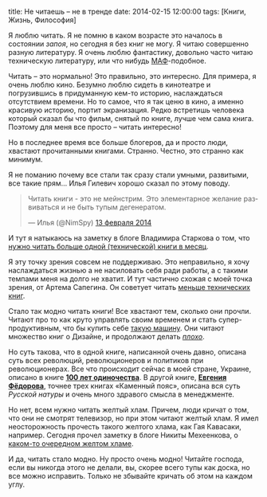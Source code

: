 title: Не читаешь – не в тренде
date: 2014-02-15 12:00:00
tags: [Книги, Жизнь, Философия]

Я люблю читать. Я не помню в каком возрасте это началось в состоянии *запоя*, но сегодня я без книг не могу. Я читаю совершенно разную литературу. Я очень люблю фантастику, довольно часто читаю техническую литературу, или что нибудь [МАФ](http://www.mann-ivanov-ferber.ru/)-подобное.

Читать – это нормально! Это правильно, это интересно. Для примера, я очень люблю кино. Безумно люблю сидеть в кинотеатре и погрузившись в придуманную кем-то историю, наслаждаться отсутствием времени. Но то самое, что я так ценю в кино, а именно красивую историю, портит экранизация. Редко встретишь человека который сказал бы что фильм, снятый по книге, лучше чем сама книга. Поэтому для меня все просто – читать интересно!

Но в последнее время все больше блогеров, да и просто люди, хвастают прочитанными книгами. Странно. Честно, это странно как минимум.

Я не поманию почему все стали так сразу стали умными, развитыми, все такие прям... Илья Гилевич хорошо сказал по этому поводу.

<div class="tweet"><blockquote class="twitter-tweet" lang="ru"><p>Читать книги - это не мейнстрим. Это элементарное желание развиваться и не быть тупым дегенератом.</p>&mdash; Илья (@NimSpy) <a href="https://twitter.com/NimSpy/statuses/434089112317214720">13 февраля 2014</a></blockquote>
<script async src="//platform.twitter.com/widgets.js" charset="utf-8"></script></div>

И тут я натыкаюсь на заметку в блоге Владимира Старкова о том, что [нужно читать больше одной (технической) книги в месяц](http://vstarkov.ru/monthbook/).

Я эту точку зрения совсем не поддерживаю. Это неправильно, я хочу наслаждаться жизнью а не насиловать себя ради работы, а с такими темпами меня на долго не хватит. И тут частично схожая с моей точка зрения, от Артема Сапегина. Он советует читать [меньше технических книг](http://nano.sapegin.ru/all/read-less-tech-books).

Стало так модно читать книги! Все хвастают тем, сколько они прочли. Читают про то как круто управлять своим временем и стать супер-продуктивным, что бы купить себе [такую машину](http://blognot.co/11678). Они читают множество книг о Дизайне, и продолжают делать *[плохо](http://macgera.name/blog/webdesign-sizes/)*.

Но суть такова, что в одной книге, написанной очень давно, описана суть всех революций, революционеров и политиков при революционерах. Все что происходит сейчас в моей стране, Украине, описано в книге **[100 лет одиночества](http://ru.wikipedia.org/wiki/%D0%A1%D1%82%D0%BE_%D0%BB%D0%B5%D1%82_%D0%BE%D0%B4%D0%B8%D0%BD%D0%BE%D1%87%D0%B5%D1%81%D1%82%D0%B2%D0%B0)**. В другой книге, **[Евгения Фёдорова](http://ru.wikipedia.org/wiki/%D0%A4%D1%91%D0%B4%D0%BE%D1%80%D0%BE%D0%B2,_%D0%95%D0%B2%D0%B3%D0%B5%D0%BD%D0%B8%D0%B9_%D0%90%D0%BB%D0%B5%D0%BA%D1%81%D0%B0%D0%BD%D0%B4%D1%80%D0%BE%D0%B2%D0%B8%D1%87)**, точнее трех книгах «Каменный пояс», описана вся суть *Русской натуры* и очень много здравого смысла в менеджменте.

Но нет, всем нужно читать желтый хлам. Причем, люди кричат о том, что они не смотрят телевизор, но при этом читают желтый хлам. Я имел неосторожность прочесть такого желтого хлама, как Гая Кавасаки, например. Сегодня прочел заметку в блоге Никиты Мехеенкова, о [каком-то очередном желтом хламе](http://www.mikheenkov.ru/?p=178).

И да, читать стало модно. Ну просто очень модно! Читайте господа, если вы никогда этого не делали, вы, скорее всего тупы как доска, но все можно исправить. Только не збывайте кричать об этом на каждом углу.

